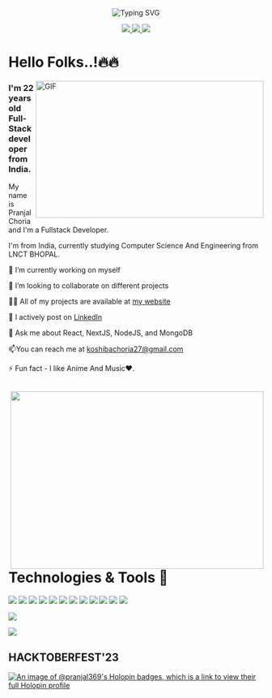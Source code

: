 
<div align="center">
    <img
        src="https://readme-typing-svg.herokuapp.com?font=GlossAndBloom&size=30&duration=4997&color=993300&background=FF673200&center=true&vCenter=true&lines=Hey+there!;It's+me,+Pranjal!;Welcome;To+my+GitHub+world!🚀😊"
            alt="Typing SVG"
        /
        >
    </a>
</p>
</div>

<p align="center">
  <a href="https://pranjal369.github.io/PortFolio/" target="_blank">
    <img src="https://img.shields.io/static/v1?label=|&message=WEBSITE&color=ff&style=plastic&logo=realm&logo-color=white"/>
  </a>
  <a href="https://www.linkedin.com/in/pranjal-choria-b8b920202" target="_blank">
    <img src="https://img.shields.io/static/v1?label=|&message=LINKED-IN&color=cdf998&style=plastic&logo=linkedin&logo-color=white"/>
  </a>
  <a href="https://twitter.com/Pranjal4152" target="_blank">
    <img src="https://img.shields.io/static/v1?label=|&message=TWITTER&color=d18014&style=plastic&logo=twitter&logo-color=white"/>
  </a>
 
</p>

# Hello Folks..!🔥🔥 
<img align="right" height="270px" width="450px" alt="GIF" src="https://media.giphy.com/media/3FjEPbKqEPhPpmC8uY/giphy.gif" />
<p align="center">
  <h3> I'm 22 years old Full-Stack developer from India.</h3>
</p>


 
 <p align="left">My name is Pranjal Choria and I'm a Fullstack Developer.
  
  I'm from India, currently studying Computer Science And Engineering from LNCT BHOPAL.

</p>

🌱 I’m currently working on myself

👯 I’m looking to collaborate on different projects

👨‍💻 All of my projects are available at [my website](https://pranjal369.github.io/PortFolio/)

📝 I actively post on [LinkedIn](https://www.linkedin.com/in/pranjal-choria-b8b920202)

👀 Ask me about React, NextJS, NodeJS, and MongoDB

📫You can reach me at koshibachoria27@gmail.com

⚡ Fun fact  - I like Anime And Music❤️.


<br>
   <img align="right" height="350" width="500" src="https://camo.githubusercontent.com/31b02e424686e84b4a66529a869fe10dcdd73405fec372d4ba4a09292dd767ab/68747470733a2f2f6d65646961342e67697068792e636f6d2f6d656469612f5646477350586646654963476474774149432f3230302e776562703f6369643d6563663035653437347a6a367472717874766f38386863336535353330736b686962787670306b79386e7a7a356f65652665703d76315f737469636b6572735f736561726368267269643d3230302e776562702663743d73"  >
  
<br>

      
  


# Technologies & Tools 🔧
![](https://img.shields.io/badge/Code-HTML5-informational?style=flat&logo=html5&logoColor=white&color=brightgreen)
![](https://img.shields.io/badge/Code-CSS3-informational?style=flat&logo=css3&logoColor=white&color=brightgreen)
![](https://img.shields.io/badge/Code-JavaScript-informational?style=flat&logo=javascript&logoColor=white&color=brightgreen)
![](https://img.shields.io/badge/Code-ReactJS-informational?style=flat&logo=react&logoColor=white&color=brightgreen)
![](https://img.shields.io/badge/Code-NodeJS-informational?style=flat&logo=node.js&logoColor=white&color=brightgreen)
![](https://img.shields.io/badge/Code-Python-informational?style=flat&logo=python&logoColor=white&color=brightgreen)
![](https://img.shields.io/badge/Code-C++-informational?style=flat&logo=cplusplus&logoColor=white&color=brightgreen)
![](https://img.shields.io/badge/Code-Express-informational?style=flat&logo=express&logoColor=white&color=brightgreen)
![](https://img.shields.io/badge/Code-SASS-informational?style=flat&logo=sass&logoColor=white&color=brightgreen)
![](https://img.shields.io/badge/Code-Bootstrap-informational?style=flat&logo=bootstrap&logoColor=white&color=brightgreen)
![](https://img.shields.io/badge/Database-MongoDB-informational?style=flat&logo=mongodb&logoColor=white&color=brightgreen)
![](https://img.shields.io/badge/Database-MySQL-informational?style=flat&logo=mysql&logoColor=white&color=brightgreen)

![](https://img.shields.io/badge/Tools-Git-informational?style=flat&logo=git&logoColor=white&color=brightgreen)

![](https://img.shields.io/badge/Editor-VSCode-informational?style=flat&logo=visualstudiocode&logoColor=white&color=brightgreen)
<br>


 ## HACKTOBERFEST'23 
 
[![An image of @pranjal369's Holopin badges, which is a link to view their full Holopin profile](https://holopin.me/pranjal369)](https://holopin.io/@pranjal369)

